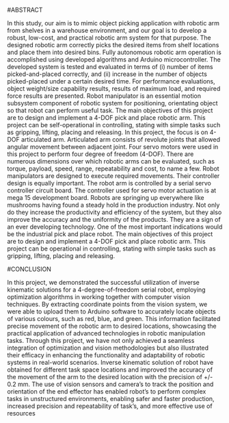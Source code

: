 #ABSTRACT

In this study, our aim is to mimic object picking application with robotic arm from shelves in a warehouse environment, and our goal is to develop a robust, low-cost, and practical robotic arm system for that purpose. The designed robotic arm correctly picks the desired items from shelf  locations and place them into desired bins. Fully autonomous robotic arm operation is accomplished using developed algorithms and Arduino microcontroller. The developed system is tested and evaluated in terms of (i) number of items picked-and-placed correctly, and (ii) increase in the number of objects picked-placed under a certain desired time. For performance evaluations, object weight/size capability results, results of maximum load, and required force results are presented.
Robot manipulator is an essential motion subsystem component of robotic system for positioning, orientating object so that robot can perform useful task. The main objectives of this project are to design and implement a 4-DOF pick and place robotic arm. This project can be self-operational in controlling, stating with simple tasks such as gripping, lifting, placing and releasing. In this project, the focus is on 4-DOF articulated arm. Articulated arm consists of revolute joints that allowed angular movement between adjacent joint. Four servo motors were used in this project to perform four degree of freedom (4-DOF). There are numerous dimensions over which robotic arms can be evaluated, such as torque, payload, speed, range, repeatability and cost, to name a few. Robot manipulators are designed to execute required movements. Their controller design is equally important. The robot arm is controlled by a serial servo controller circuit board. The controller used for servo motor actuation is at mega 15 development board.
Robots are springing up everywhere like mushrooms having found a steady hold in the production industry. Not only do they increase the productivity and efficiency of the system, but they also improve the accuracy and the uniformity of the products. They are a sign of an ever developing technology. One of the most important indications would be the industrial pick and place robot. The main objectives of this project are to design and implement a 4-DOF pick and place robotic arm. This project can be operational in controlling, stating with simple tasks such as gripping, lifting, placing and releasing.


#CONCLUSION

 In this project, we demonstrated the successful utilization of inverse kinematic solutions for a      4-degree-of-freedom serial robot, employing optimization algorithms in working together with computer vision techniques. By extracting coordinate points from the vision system, we were able to upload them to Arduino software to accurately locate objects of various colours, such as red, blue, and green. This information facilitated precise movement of the robotic arm to desired locations, showcasing the practical application of advanced technologies in robotic manipulation tasks. Through this project, we have not only achieved a seamless integration of optimization and vision methodologies but also illustrated their efficacy in enhancing the functionality and adaptability of robotic systems in real-world scenarios.
Inverse kinematic solution of robot have obtained for different task space locations and improved the accuracy of the movement of the arm to the desired location with the precision of +/- 0.2 mm.
The use of vision sensors and camera’s to track the position and orientation of the end effector has enabled robot’s to perform complex tasks in unstructured environments, enabling safer and faster production, increased precision and repeatability of task’s, and more effective use of resources
